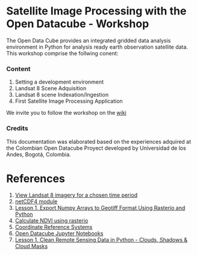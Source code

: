 # Satellite Image Processing with the Open Datacube - Workshop 

The Open Data Cube provides an integrated gridded data analysis environment in Python for analysis ready earth observation satellite data. This workshop comprise the follwing conent:

### Content

1. Setting a development environment
2. Landsat 8 Scene Adquisition
3. Landsat 8 scene Indexation/Ingestion
4. First Satellite Image Processing Application

We invite you to follow the workshop on the [wiki](https://github.com/DonAurelio/open-datacube-workshop/wiki)

### Credits

This documentation was elaborated based on the experiences adquired at the Colombian Open Datacube Proyect developed by Universidad de los Andes, Bogotá, Colombia.

# References 

1. [View Landsat 8 imagery for a chosen time period](http://geoscienceaustralia.github.io/digitalearthau/notebooks/09_Workflows/RetrieveLandsat8ViewAndExport.html)
2. [netCDF4 module](https://unidata.github.io/netcdf4-python/netCDF4/index.html)
3. [Lesson 1. Export Numpy Arrays to Geotiff Format Using Rasterio and Python](https://www.earthdatascience.org/courses/earth-analytics-python/multispectral-remote-sensing-in-python/export-numpy-array-to-geotiff-in-python/)
4. [Calculate NDVI using rasterio](http://www.loicdutrieux.net/pyLandsat/NDVI_calc.html)
5. [Coordinate Reference Systems](https://docs.qgis.org/testing/en/docs/gentle_gis_introduction/coordinate_reference_systems.html)
6. [Open Datacube Jupyter Notebooks](https://datacube-core.readthedocs.io/en/stable/user/guide.html)
7. [Lesson 1. Clean Remote Sensing Data in Python - Clouds, Shadows & Cloud Masks](https://www.earthdatascience.org/courses/earth-analytics-python/multispectral-remote-sensing-modis/cloud-masks-with-spectral-data-python/)
